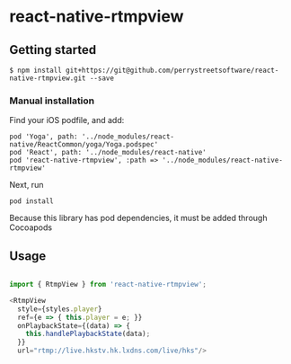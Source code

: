 
# react-native-rtmpview

## Getting started

`$ npm install git+https://git@github.com/perrystreetsoftware/react-native-rtmpview.git --save`

### Manual installation

Find your iOS podfile, and add:

    pod 'Yoga', path: '../node_modules/react-native/ReactCommon/yoga/Yoga.podspec'
    pod 'React', path: '../node_modules/react-native'
    pod 'react-native-rtmpview', :path => '../node_modules/react-native-rtmpview'

Next, run 

    pod install

Because this library has pod dependencies, it must be added through Cocoapods

## Usage
```javascript

import { RtmpView } from 'react-native-rtmpview';

<RtmpView
  style={styles.player}
  ref={e => { this.player = e; }}
  onPlaybackState={(data) => {
    this.handlePlaybackState(data);
  }}
  url="rtmp://live.hkstv.hk.lxdns.com/live/hks"/>

```
